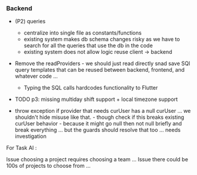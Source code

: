 
### Backend 
- (P2) queries 
    - centralize into single file as constants/functions 
    - existing system makes db schema changes risky as we have to search for all the queries that use the db in the code 
    - existing system does not allow logic reuse client -> backend 


- Remove the readProviders - we should just read directly snad save SQl query templates that can be reused between backend, frontend, and whatever code ... 
    - Typing the SQL calls hardcodes functionality to Flutter 


- TODO p3: missing multiday shift support + local timezone support


- throw exception if provider that needs curUser has a null curUser ... we shouldn't hide misuse like that. - though check if this breaks existing curUser behavior - because it might go null then not null briefly and break everything ... but the guards should resolve that too ... needs investigation 

For Task AI : 

Issue choosing a project requires choosing a team ...
Issue there could be 100s of projects to choose from ... 